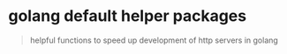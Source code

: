 # golang default helper packages
> helpful functions to speed up development of http servers in golang
